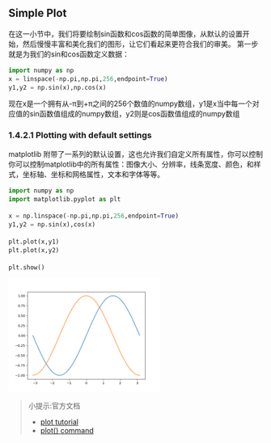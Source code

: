 ## Simple Plot
在这一小节中，我们将要绘制sin函数和cos函数的简单图像，从默认的设置开始，然后慢慢丰富和美化我们的图形，让它们看起来更符合我们的审美。
第一步就是为我们的sin和cos函数定义数据：

```.py
import numpy as np
x = linspace(-np.pi,np.pi,256,endpoint=True)
y1,y2 = np.sin(x),np.cos(x)
```
现在x是一个拥有从-π到+π之间的256个数值的numpy数组，y1是x当中每一个对应值的sin函数值组成的numpy数组，y2则是cos函数值组成的numpy数组

### 1.4.2.1 Plotting with default settings
matplotlib 附带了一系列的默认设置，这也允许我们自定义所有属性，你可以控制你可以控制matplotlib中的所有属性：图像大小、分辨率，线条宽度、颜色，和样式，坐标轴、坐标和网格属性，文本和字体等等。

```.py
import numpy as np
import matplotlib.pyplot as plt

x = np.linspace(-np.pi,np.pi,256,endpoint=True)
y1,y2 = np.sin(x),cos(x)

plt.plot(x,y1)
plt.plot(x,y2)

plt.show()
```
<img width=300 heigh=300 title='图1.4.2.1' src="https://github.com/laiangpuao/matplotlib/blob/master/image/1.4.2.1.png"/>

> 小提示:官方文档
> - [plot tutorial](http://matplotlib.org/users/pyplot_tutorial.html)
> - [plot() command](http://matplotlib.org/api/pyplot_api.html#matplotlib.pyplot.plot)
